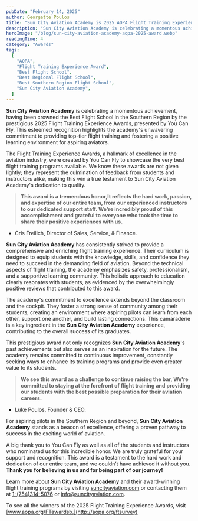 ```yaml
---
pubDate: "February 14, 2025"
author: Georgette Poulos
title: "Sun City Aviation Academy is 2025 AOPA Flight Training Experience Award Winner"
description: "Sun City Aviation Academy is celebrating a momentous achievement, having been crowned the Best Flight School in the Southern Region by the prestigious 2025 Flight Training Experience Awards, presented by You Can Fly."
heroImage: "/blog/sun-city-aviation-academy-aopa-2025-award.webp"
readingTime: 4
category: "Awards"
tags:
  [
    "AOPA",
    "Flight Training Experience Award",
    "Best Flight School",
    "Best Regional Flight School",
    "Best Southern Region Flight School",
    "Sun City Aviation Academy",
  ]
---
```


**Sun City Aviation Academy** is celebrating a momentous achievement, having been crowned the Best Flight School in the Southern Region by the prestigious 2025 Flight Training Experience Awards, presented by You Can Fly. This esteemed recognition highlights the academy's unwavering commitment to providing top-tier flight training and fostering a positive learning environment for aspiring aviators.

The Flight Training Experience Awards, a hallmark of excellence in the aviation industry, were created by You Can Fly to showcase the very best flight training programs available. We know these awards are not given lightly; they represent the culmination of feedback from students and instructors alike, making this win a true testament to Sun City Aviation Academy's dedication to quality.

> **This award is a tremendous honor,It reflects the hard work, passion, and expertise of our entire team, from our experienced instructors to our dedicated support staff. We're incredibly proud of this accomplishment and grateful to everyone who took the time to share their positive experiences with us.**

- Cris Freilich, Director of Sales, Service, & Finance.

**Sun City Aviation Academy** has consistently strived to provide a comprehensive and enriching flight training experience. Their curriculum is designed to equip students with the knowledge, skills, and confidence they need to succeed in the demanding field of aviation. Beyond the technical aspects of flight training, the academy emphasizes safety, professionalism, and a supportive learning community. This holistic approach to education clearly resonates with students, as evidenced by the overwhelmingly positive reviews that contributed to this award.

The academy's commitment to excellence extends beyond the classroom and the cockpit. They foster a strong sense of community among their students, creating an environment where aspiring pilots can learn from each other, support one another, and build lasting connections. This camaraderie is a key ingredient in the **Sun City Aviation Academy** experience, contributing to the overall success of its graduates.

This prestigious award not only recognizes **Sun City Aviation Academy**'s past achievements but also serves as an inspiration for the future. The academy remains committed to continuous improvement, constantly seeking ways to enhance its training programs and provide even greater value to its students.

> **We see this award as a challenge to continue raising the bar, We're committed to staying at the forefront of flight training and providing our students with the best possible preparation for their aviation careers.**

- Luke Poulos, Founder & CEO.

For aspiring pilots in the Southern Region and beyond, **Sun City Aviation Academy** stands as a beacon of excellence, offering a proven pathway to success in the exciting world of aviation.

A big thank you to You Can Fly as well as all of the students and instructors who nominated us for this incredible honor. We are truly grateful for your support and recognition. This award is a testament to the hard work and dedication of our entire team, and we couldn’t have achieved it without you.
**Thank you for believing in us and for being part of our journey!**

Learn more about **Sun City Aviation Academy** and their award-winning flight training programs by visiting [suncityaviation.com](https://suncityaviation.com) or contacting them at [1-(754)314-5076](<tel:1-(754)314-5076>) or [info@suncityaviation.com](mailto:info@suncityaviation.com).

To see all the winners of the 2025 Flight Training Experience Awards, visit [www.aopa.org/FTawardsb.](http://aopa.org/ftsurvey)
